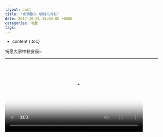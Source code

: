 ```yaml
---
layout: post
title: "水调歌头 明月几时有"
date: 2017-10-01 19:00:00 +0800 
categories: 电影
tags: 
---
```

* content
{:toc}

祝愿大家中秋安康~

---

<!-- more -->

<div>
<video id='movie1' width='90%' controls poster='http://ovwkcbdpf.bkt.clouddn.com/image/movie/%E4%B8%AD%E7%A7%8B01.png'>
    <source src='http://ovwkcbdpf.bkt.clouddn.com/image/movie/danyuanrenchangjiu01.mp4' type = 'video/webm'>
    Your browser does not support the video tag.
</video>
</div>
<script type='text/javascript'>document.getElementById('movie1').style.height=document.getElementById('movie1').scrollWidth*0.8+'px'</script>

